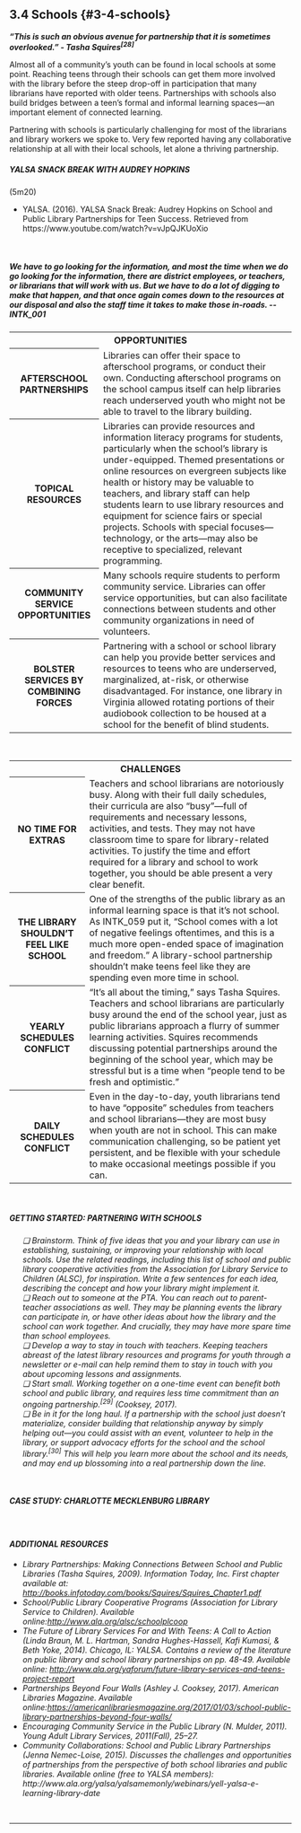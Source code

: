 ## 3.4 Schools {#3-4-schools}

**_“This is such an obvious avenue for partnership that it is sometimes overlooked.” - Tasha Squires<sup>[28]</sup>_**

Almost all of a community’s youth can be found in local schools at some point. Reaching teens through their schools can get them more involved with the library before the steep drop-off in participation that many librarians have reported with older teens. Partnerships with schools also build bridges between a teen’s formal and informal learning spaces—an important element of connected learning.

Partnering with schools is particularly challenging for most of the librarians and library workers we spoke to. Very few reported having any collaborative relationship at all with their local schools, let alone a thriving partnership.

<div class="table-format"><span class="title"><h5>YALSA SNACK BREAK WITH AUDREY HOPKINS</h5><div>(5m20)</div></span><span class="title"><ul><li>YALSA. (2016). YALSA Snack Break: Audrey Hopkins on School and Public Library Partnerships for Teen Success. Retrieved from https://www.youtube.com/watch?v=vJpQJKUoXio</li></span></div>
<br>

<h5><i>We have to go looking for the information, and most the time when we do go looking for the information, there are district employees, or teachers, or librarians that will work with us. But we have to do a lot of digging to make that happen, and that once again comes down to the resources at our disposal and also the staff time it takes to make those in-roads. -- INTK_001<i></h5>

<table class="heading-cell no-common-style"><tr>
<th colspan="2">OPPORTUNITIES</th></tr>
<tr>
<th>AFTERSCHOOL PARTNERSHIPS</th>
<td>Libraries can offer their space to afterschool programs, or conduct their own. Conducting afterschool programs on the school campus itself can help libraries reach underserved youth who might not be able to travel to the library building.</td>
</tr>
<tr>
<th>TOPICAL RESOURCES</th>
<td>Libraries can provide resources and information literacy programs for students, particularly when the school’s library is under-equipped. Themed presentations or online resources on evergreen subjects like health or history may be valuable to teachers, and library staff can help students learn to use library resources and equipment for science fairs or special projects. Schools with special focuses­—technology, or the arts—may also be receptive to specialized, relevant programming.</td>
</tr>
<tr>
<th>COMMUNITY SERVICE OPPORTUNITIES</th>
<td>Many schools require students to perform community service. Libraries can offer service opportunities, but can also facilitate connections between students and other community organizations in need of volunteers.</td>
</tr>
<tr>
<th>BOLSTER SERVICES BY COMBINING FORCES</th>
<td>Partnering with a school or school library can help you provide better services and resources to teens who are underserved, marginalized, at-risk, or otherwise disadvantaged. For instance, one library in Virginia allowed rotating portions of their audiobook collection to be housed at a school for the benefit of blind students.</td>
</tr>
</table>
<br>

<table class="heading-cell no-common-style"><tr>
<th colspan="2">CHALLENGES</th></tr>
<tr>
<th>NO TIME FOR EXTRAS</th>
<td>Teachers and school librarians are notoriously busy. Along with their full daily schedules, their curricula are also “busy”—full of requirements and necessary lessons, activities, and tests. They may not have classroom time to spare for library-related activities. To justify the time and effort required for a library and school to work together, you should be able present a very clear benefit.</td>
</tr>
<tr>
<th>THE LIBRARY SHOULDN’T FEEL LIKE SCHOOL</th>
<td>One of the strengths of the public library as an informal learning space is that it’s not school. As INTK_059 put it, “School comes with a lot of negative feelings oftentimes, and this is a much more open-ended space of imagination and freedom.” A library-school partnership shouldn’t make teens feel like they are spending even more time in school.</td>
</tr>
<tr>
<th>YEARLY SCHEDULES CONFLICT</th>
<td>“It’s all about the timing,” says Tasha Squires. Teachers and school librarians are particularly busy around the end of the school year, just as public librarians approach a flurry of summer learning activities. Squires recommends discussing potential partnerships around the beginning of the school year, which may be stressful but is a time when “people tend to be fresh and optimistic.” </td>
</tr>
<tr>
<th>DAILY SCHEDULES CONFLICT</th>
<td>Even in the day-to-day, youth librarians tend to have “opposite” schedules from teachers and school librarians—they are most busy when youth are not in school. This can make communication challenging, so be patient yet persistent, and be flexible with your schedule to make occasional meetings possible if you can. </td>
</tr>
</table>
<br>

<div class="table-format1"><span class="title"><h5>GETTING STARTED: PARTNERING WITH SCHOOLS </h5></span><ul>❏ Brainstorm. Think of five ideas that you and your library can use in establishing, sustaining, or improving your relationship with local schools. Use the related readings, including this list of school and public library cooperative activities from the Association for Library Service to Children (ALSC), for inspiration. Write a few sentences for each idea, describing the concept and how your library might implement it.   <br>❏ Reach out to someone at the PTA. You can reach out to parent-teacher associations as well. They may be planning events the library can participate in, or have other ideas about how the library and the school can work together. And crucially, they may have more spare time than school employees.
<br>❏ Develop a way to stay in touch with teachers. Keeping teachers abreast of the latest library resources and programs for youth through a newsletter or e-mail can help remind them to stay in touch with you about upcoming lessons and assignments.
<br>❏  Start small. Working together on a one-time event can benefit both school and public library, and requires less time commitment than an ongoing partnership.<sup>[29]</sup> (Cooksey, 2017).<br>❏	Be in it for the long haul. If a partnership with the school just doesn’t materialize, consider building that relationship anyway by simply helping out—you could assist with an event, volunteer to help in the library, or support advocacy efforts for the school and the school library.<sup>[30]</sup> This will help you learn more about the school and its needs, and may end up blossoming into a real partnership down the line.
</ul>
</div>
<br>

<div class="table-format"><span class="title"><h5>CASE STUDY: CHARLOTTE MECKLENBURG LIBRARY</h5></span></div>
<br>

<div class="text-wrapping1"><h4>ADDITIONAL RESOURCES</h4><ul><li>Library Partnerships: Making Connections Between School and Public Libraries (Tasha Squires, 2009). Information Today, Inc. First chapter available at:  <br><a href="http://books.infotoday.com/books/Squires/Squires_Chapter1.pdf">http://books.infotoday.com/books/Squires/Squires_Chapter1.pdf</a></li><li>School/Public Library Cooperative Programs (Association for Library Service to Children). Available online:<a href="http://www.ala.org/alsc/schoolplcoop">http://www.ala.org/alsc/schoolplcoop</a></li><li>The Future of Library Services For and With Teens: A Call to Action (Linda Braun, M. L. Hartman, Sandra Hughes-Hassell, Kafi Kumasi, & Beth Yoke, 2014). Chicago, IL: YALSA. Contains a review of the literature on public library and school library partnerships on pp. 48-49. Available online: <a href="http://www.ala.org/yaforum/future-library-services-and-teens-project-report">http://www.ala.org/yaforum/future-library-services-and-teens-project-report</a></li><li>Partnerships Beyond Four Walls (Ashley J. Cooksey, 2017). American Libraries Magazine. Available online:<a href="https://americanlibrariesmagazine.org/2017/01/03/school-public-library-partnerships-beyond-four-walls/">https://americanlibrariesmagazine.org/2017/01/03/school-public-library-partnerships-beyond-four-walls/</a></li><li>Encouraging Community Service in the Public Library (N. Mulder, 2011). Young Adult Library Services, 2011(Fall), 25–27.</li><li>	Community Collaborations: School and Public Library Partnerships (Jenna Nemec-Loise, 2015). Discusses the challenges and opportunities of partnerships from the perspective of both school libraries and public libraries. Available online (free to YALSA members): <a herf="http://www.ala.org/yalsa/yalsamemonly/webinars/yell-yalsa-e-learning-library-date">http://www.ala.org/yalsa/yalsamemonly/webinars/yell-yalsa-e-learning-library-date</a></li></ul></div>

<br>

__________________________________________________________________
[^28]: Squires, Tasha. _Library Partnerships: Making Connections between School and Public Libraries_. Medford, NJ: Information Today, Inc., 2009, xv.

[^29]: Cooksey, Ashley J. “Partnerships beyond Four Walls.” _American Libraries Magazine_, January 3, 2017.

[^30]: Squires, Tasha. _Library Partnerships: Making Connections between School and Public Libraries_. Medford, NJ: Information Today, Inc., 2009, 21\.